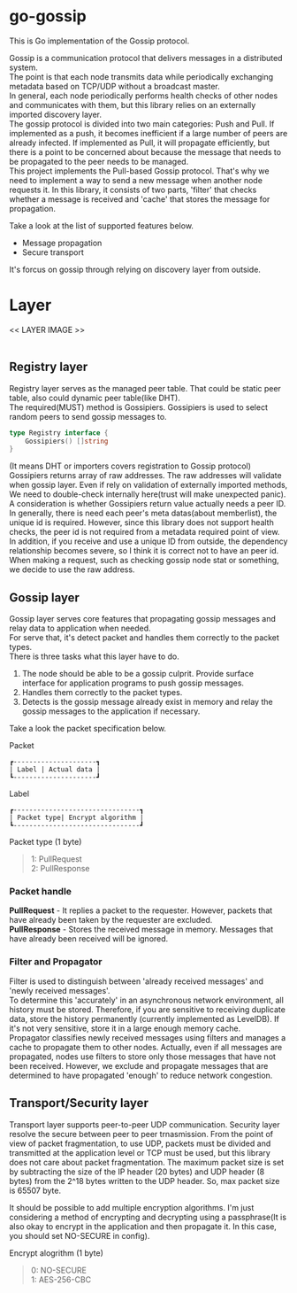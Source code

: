 # go-gossip
This is Go implementation of the Gossip protocol.<br>


Gossip is a communication protocol that delivers messages in a distributed system. <br>
The point is that each node transmits data while periodically exchanging metadata based on TCP/UDP without a broadcast master. <br>
In general, each node periodically performs health checks of other nodes and communicates with them, but this library relies on an externally imported discovery layer. <br>
The gossip protocol is divided into two main categories: Push and Pull. If implemented as a push, it becomes inefficient if a large number of peers are already infected. If implemented as Pull, it will propagate efficiently, but there is a point to be concerned about because the message that needs to be propagated to the peer needs to be managed. <br>
This project implements the Pull-based Gossip protocol. That's why we need to implement a way to send a new message when another node requests it. In this library, it consists of two parts, 'filter' that checks whether a message is received and 'cache' that stores the message for propagation. <br>

Take a look at the list of supported features below. <br>

- Message propagation
- Secure transport

It's forcus on gossip through relying on discovery layer from outside.


# Layer
<< LAYER IMAGE >> <br><br>
## Registry layer
Registry layer serves as the managed peer table. That could be static peer table, also could dynamic peer table(like DHT). <br>
The required(MUST) method is Gossipiers. Gossipiers is used to select random peers to send gossip messages to. <br>

```go
type Registry interface {
	Gossipiers() []string
}
```
(It means DHT or importers covers registration to Gossip protocol) <br>
Gossipiers returns array of raw addresses. The raw addresses will validate when gossip layer. Even if rely on validation of externally imported methods, We need to double-check internally here(trust will make unexpected panic).<br>
A consideration is whether Gossipiers return value actually needs a peer ID. <br>
In generally, there is need each peer's meta datas(about memberlist), the unique id is required. However, since this library does not support health checks, the peer id is not required from a metadata required point of view. <br>
In addition, if you receive and use a unique ID from outside, the dependency relationship becomes severe, so I think it is correct not to have an peer id. <br>
When making a request, such as checking gossip node stat or something, we decide to use the raw address.

## Gossip layer
Gossip layer serves core features that propagating gossip messages and relay data to application when needed. <br>
For serve that, it's detect packet and handles them correctly to the packet types. <br>
There is three tasks what this layer have to do. <br>

1. The node should be able to be a gossip culprit. Provide surface interface for application programs to push gossip messages.
2. Handles them correctly to the packet types.
3. Detects is the gossip message already exist in memory and relay the gossip messages to the application if necessary.

Take a look the packet specification below. <br>

Packet<br>
```
┏---------------------┓
| Label | Actual data |
┗---------------------┛
```

Label
```
┏--------------------------------┓
| Packet type| Encrypt algorithm | 
┗--------------------------------┛
```
Packet type (1 byte) <br>
> 1: PullRequest <br>
> 2: PullResponse <br>

### Packet handle
<b>PullRequest</b> - It replies a packet to the requester. However, packets that have already been taken by the requester are excluded. <br>
<b>PullResponse</b> - Stores the received message in memory. Messages that have already been received will be ignored. <br>

### Filter and Propagator
Filter is used to distinguish between 'already received messages' and 'newly received messages'. <br>
To determine this 'accurately' in an asynchronous network environment, all history must be stored. Therefore, if you are sensitive to receiving duplicate data, store the history permanently (currently implemented as LevelDB). If it's not very sensitive, store it in a large enough memory cache. <br>
Propagator classifies newly received messages using filters and manages a cache to propagate them to other nodes. Actually, even if all messages are propagated, nodes use filters to store only those messages that have not been received. However, we exclude and propagate messages that are determined to have propagated 'enough' to reduce network congestion. <br>

## Transport/Security layer
Transport layer supports peer-to-peer UDP communication.
Security layer resolve the secure between peer to peer trnasmission. From the point of view of packet fragmentation, to use UDP, packets must be divided and transmitted at the application level or TCP must be used, but this library does not care about packet fragmentation. The maximum packet size is set by subtracting the size of the IP header (20 bytes) and UDP header (8 bytes) from the 2^18 bytes written to the UDP header. So, max packet size is 65507 byte. <br>

It should be possible to add multiple encryption algorithms. I'm just considering a method of encrypting and decrypting using a passphrase(It is also okay to encrypt in the application and then propagate it. In this case, you should set NO-SECURE in config). <br>

Encrypt alogrithm (1 byte) <br>
> 0: NO-SECURE <br>
> 1: AES-256-CBC <br>
